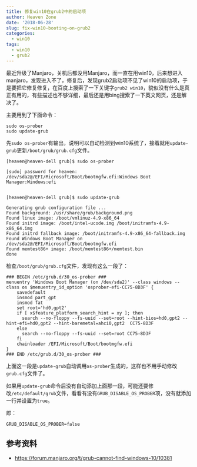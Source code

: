 ```yaml
---
title: 修复win10在grub2中的启动项
author: Heaven Zone
date: '2018-06-28'
slug: fix-win10-booting-on-grub2
categories:
  - win10
tags:
  - win10
  - grub2
---
```


最近升级了Manjaro，关机后都没用Manjaro，而一直在用win10，后来想进入manjaro，发现进入不了，修复后，发现grub2启动项不见了win10的启动项，于是要把它修复修复，在百度上搜索了一下关键字`grub2 win10`，貌似没有什么是真正有用的，有些描述也不够详细，最后还是用bing搜索了一下英文网页，还是解决了。

主要用到了下面命令：

```
sudo os-prober
sudo update-grub
```

先`sudo os-prober`有输出，说明可以自动检测到win10系统了，接着就用`update-grub`更新`/boot/grub/grub.cfg`文件。

```shell
[heaven@heaven-dell grub]$ sudo os-prober 

[sudo] password for heaven: 
/dev/sda2@/EFI/Microsoft/Boot/bootmgfw.efi:Windows Boot Manager:Windows:efi


[heaven@heaven-dell grub]$ sudo update-grub 

Generating grub configuration file ...
Found background: /usr/share/grub/background.png
Found linux image: /boot/vmlinuz-4.9-x86_64
Found initrd image: /boot/intel-ucode.img /boot/initramfs-4.9-x86_64.img
Found initrd fallback image: /boot/initramfs-4.9-x86_64-fallback.img
Found Windows Boot Manager on /dev/sda2@/EFI/Microsoft/Boot/bootmgfw.efi
Found memtest86+ image: /boot/memtest86+/memtest.bin
done
```

检查`/boot/grub/grub.cfg`文件，发现有这么一段了：

```
### BEGIN /etc/grub.d/30_os-prober ###
menuentry 'Windows Boot Manager (on /dev/sda2)' --class windows --class os $menuentry_id_option 'osprober-efi-CC75-8D3F' {
	savedefault
	insmod part_gpt
	insmod fat
	set root='hd0,gpt2'
	if [ x$feature_platform_search_hint = xy ]; then
	  search --no-floppy --fs-uuid --set=root --hint-bios=hd0,gpt2 --hint-efi=hd0,gpt2 --hint-baremetal=ahci0,gpt2  CC75-8D3F
	else
	  search --no-floppy --fs-uuid --set=root CC75-8D3F
	fi
	chainloader /EFI/Microsoft/Boot/bootmgfw.efi
}
### END /etc/grub.d/30_os-prober ###
```

上面这一段是`update-grub`自动调用`os-prober`生成的，这样也不用手动修改`grub.cfg`文件了。

如果用`update-grub`命令后没有自动添加上面那一段，可能还要修改`/etc/default/grub`文件，看看有没有`GRUB_DISABLE_OS_PROBER`项，没有就添加一行并设置为`true`。

即：

```
GRUB_DISABLE_OS_PROBER=false
```


## 参考资料

- <https://forum.manjaro.org/t/grub-cannot-find-windows-10/10381>
